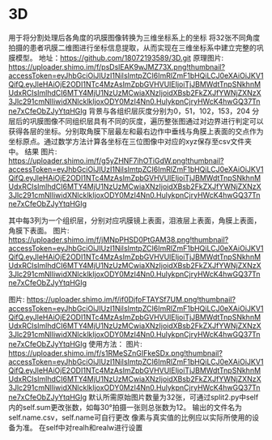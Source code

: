# 3D
用于将分割处理后各角度的巩膜图像转换为三维坐标系上的坐标
将32张不同角度拍摄的患者巩膜二维图进行坐标信息提取，从而实现在三维坐标系中建立完整的巩膜模型。
地址：https://github.com/18072193589/3D.git
原理图片: https://uploader.shimo.im/f/psDslEAK9wJMZ73X.png!thumbnail?accessToken=eyJhbGciOiJIUzI1NiIsImtpZCI6ImRlZmF1bHQiLCJ0eXAiOiJKV1QifQ.eyJleHAiOjE2ODI1NTc4MzAsImZpbGVHVUlEIjoiTjJBMWdtTnpSNkhnMUdxRCIsImlhdCI6MTY4MjU1NzUzMCwiaXNzIjoidXBsb2FkZXJfYWNjZXNzX3Jlc291cmNlIiwidXNlcklkIjoxODY0MzI4Nn0.HulykpnCjryHWcK4hwGQ37Tnne7xCfeObZJyYtqHGIg
背景与各组织层灰度分别为0，51，102，153，204 
分层后的巩膜图像不同组织层具有不同的灰度，遍历整张图通过对边界进行判定可以获得各层的坐标。分别取角膜下层最左和最右边作中垂线与角膜上表面的交点作为坐标原点。通过数学方法计算各坐标在三位图像中对应的xyz保存至csv文件夹中。
结果
图片: https://uploader.shimo.im/f/g5yZHNF7ihOTiGdW.png!thumbnail?accessToken=eyJhbGciOiJIUzI1NiIsImtpZCI6ImRlZmF1bHQiLCJ0eXAiOiJKV1QifQ.eyJleHAiOjE2ODI1NTc4MzAsImZpbGVHVUlEIjoiTjJBMWdtTnpSNkhnMUdxRCIsImlhdCI6MTY4MjU1NzUzMCwiaXNzIjoidXBsb2FkZXJfYWNjZXNzX3Jlc291cmNlIiwidXNlcklkIjoxODY0MzI4Nn0.HulykpnCjryHWcK4hwGQ37Tnne7xCfeObZJyYtqHGIg

其中每3列为一个组织层，分别对应巩膜镜上表面，泪液层上表面，角膜上表面，角膜下表面。
图片: https://uploader.shimo.im/f/jMNpPHSD0PtGAM38.png!thumbnail?accessToken=eyJhbGciOiJIUzI1NiIsImtpZCI6ImRlZmF1bHQiLCJ0eXAiOiJKV1QifQ.eyJleHAiOjE2ODI1NTc4MzAsImZpbGVHVUlEIjoiTjJBMWdtTnpSNkhnMUdxRCIsImlhdCI6MTY4MjU1NzUzMCwiaXNzIjoidXBsb2FkZXJfYWNjZXNzX3Jlc291cmNlIiwidXNlcklkIjoxODY0MzI4Nn0.HulykpnCjryHWcK4hwGQ37Tnne7xCfeObZJyYtqHGIg

图片: https://uploader.shimo.im/f/if0DjfoFTAYSf7UM.png!thumbnail?accessToken=eyJhbGciOiJIUzI1NiIsImtpZCI6ImRlZmF1bHQiLCJ0eXAiOiJKV1QifQ.eyJleHAiOjE2ODI1NTc4MzAsImZpbGVHVUlEIjoiTjJBMWdtTnpSNkhnMUdxRCIsImlhdCI6MTY4MjU1NzUzMCwiaXNzIjoidXBsb2FkZXJfYWNjZXNzX3Jlc291cmNlIiwidXNlcklkIjoxODY0MzI4Nn0.HulykpnCjryHWcK4hwGQ37Tnne7xCfeObZJyYtqHGIg
使用方法：
图片: https://uploader.shimo.im/f/s1RMeSZnGIFkeSDx.png!thumbnail?accessToken=eyJhbGciOiJIUzI1NiIsImtpZCI6ImRlZmF1bHQiLCJ0eXAiOiJKV1QifQ.eyJleHAiOjE2ODI1NTc4MzAsImZpbGVHVUlEIjoiTjJBMWdtTnpSNkhnMUdxRCIsImlhdCI6MTY4MjU1NzUzMCwiaXNzIjoidXBsb2FkZXJfYWNjZXNzX3Jlc291cmNlIiwidXNlcklkIjoxODY0MzI4Nn0.HulykpnCjryHWcK4hwGQ37Tnne7xCfeObZJyYtqHGIg
默认所需原始图片数量为32张，可通过split2.py中self内的self.sum更改张数，如每30°拍摄一张则总张数为12。
输出的文件名为self.name.csv，self.name可自行更改
像素与真实值的比例应以实际所使用的设备为准。
在self中对realh和realw进行设置
